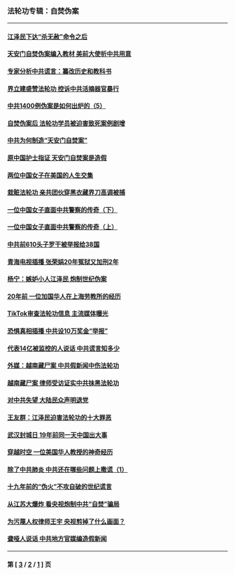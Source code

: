 ### 法轮功专辑：自焚伪案
---
#### [江泽民下达“杀无赦”命令之后](../../pages/nf5562/n13878084.md?08040430) 
#### [天安门自焚伪案编入教材 美前大使析中共用意](../../pages/nf5562/n13791932.md?08040430) 
#### [专家分析中共谎言：纂改历史和教科书](../../pages/nf5562/n13781542.md?08040430) 
#### [界立建盛赞法轮功 控诉中共活摘器官暴行](../../pages/nf5562/n13781971.md?08040430) 
#### [中共1400例伪案是如何出炉的（5）](../../pages/nf5562/n13226831.md?08040430) 
#### [自焚伪案后 法轮功学员被迫害致死案例剧增](../../pages/nf5562/n13190600.md?08040430) 
#### [中共为何制造“天安门自焚案”](../../pages/nf5562/n13183270.md?08040430) 
#### [原中国护士指证 天安门自焚案是造假](../../pages/nf5562/n13172289.md?08040430) 
#### [两位中国女子在美国的人生交集](../../pages/nf5562/n13156138.md?08040430) 
#### [栽赃法轮功 亲共团伙穿黑衣藏界刀高调被捕](../../pages/nf5562/n13073780.md?08040430) 
#### [一位中国女子直面中共警察的传奇（下）](../../pages/nf5562/n12989706.md?08040430) 
#### [一位中国女子直面中共警察的传奇（上）](../../pages/nf5562/n12985072.md?08040430) 
#### [中共前610头子罗干被举报给38国](../../pages/nf5562/n12975419.md?08040430) 
#### [青海电视插播 张荣娟20年冤狱又加刑2年](../../pages/nf5562/n12738166.md?08040430) 
#### [杨宁：嫉妒小人江泽民 炮制世纪伪案](../../pages/nf5562/n12724108.md?08040430) 
#### [20年前 一位加国华人在上海劳教所的经历](../../pages/nf5562/n12707932.md?08040430) 
#### [TikTok审查法轮功信息 主流媒体曝光](../../pages/nf5562/n12362336.md?08040430) 
#### [恐惧真相插播 中共设10万奖金“举报”](../../pages/nf5562/n12306396.md?08040430) 
#### [代表14亿被监控的人说话 中共谎言知多少](../../pages/nf5562/n12297484.md?08040430) 
#### [外媒：越南藏尸案 中共假新闻中伤法轮功](../../pages/nf5562/n12264411.md?08040430) 
#### [越南藏尸案 律师受访证实中共抹黑法轮功](../../pages/nf5562/n12261878.md?08040430) 
#### [对中共失望 大陆民众声明退党](../../pages/nf5562/n12187315.md?08040430) 
#### [王友群：江泽民迫害法轮功的十大罪恶](../../pages/nf5562/n12169074.md?08040430) 
#### [武汉封城日 19年前同一天中国出大事](../../pages/nf5562/n12150901.md?08040430) 
#### [穿越时空  一位美国华人教授的神奇经历](../../pages/nf5562/n12097460.md?08040430) 
#### [除了中共肺炎 中共还在哪些问题上撒谎（1）](../../pages/nf5562/n11955770.md?08040430) 
#### [十九年前的“伪火”不攻自破的世纪谎言](../../pages/nf5562/n11813238.md?08040430) 
#### [从江苏大爆炸 看央视炮制中共“自焚”骗局](../../pages/nf5562/n11140275.md?08040430) 
#### [为污蔑人权律师王宇 央视剪掉了什么画面？](../../pages/nf5562/n11130142.md?08040430) 
#### [聋哑人说话 中共地方官媒编造假新闻](../../pages/nf5562/n11006067.md?08040430) 

---
#### 第 [ [3](./3.md?08040430) / [2](./2.md?08040430) / [1](./1.md?08040430) ] 页
